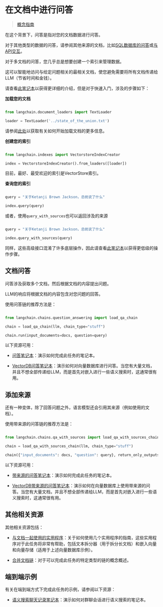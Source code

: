 # 在文档中进行问答



> [概念指南](https://docs.langchain.com/docs/use-cases/qa-docs)



在这个背景下，问答是指对您的文档数据进行问答。

对于其他类型的数据的问答，请参阅其他来源的文档，比如[SQL数据库的问答](./tabular.md)或[与API交互](./apis.md)。



对于多文档的问答，您几乎总是想要创建一个索引来管理数据。

这可以智能地访问与给定问题相关的最相关文档，使您避免需要将所有文档传递给LLM（节省时间和金钱）。



请查看[此笔记本](../modules/indexes/getting_started.ipynb)以获得更详细的介绍，但是对于快速入门，涉及的步骤如下：



**加载您的文档**



```python

from langchain.document_loaders import TextLoader

loader = TextLoader('../state_of_the_union.txt')

```



请参阅[此处](../modules/indexes/document_loaders.rst)以获取有关如何开始加载文档的更多信息。



**创建您的索引**



```python

from langchain.indexes import VectorstoreIndexCreator

index = VectorstoreIndexCreator().from_loaders([loader])

```



目前，最好、最受欢迎的索引是VectorStore索引。



**查询您的索引**



```python

query = "关于Ketanji Brown Jackson，总统说了什么"

index.query(query)

```



或者，使用`query_with_sources`也可以返回涉及的来源



```python

query = "关于Ketanji Brown Jackson，总统说了什么"

index.query_with_sources(query)

```



同样，这些高级接口混淆了许多底层操作，因此请查看[此笔记本](../modules/indexes/getting_started.ipynb)以获得更低级的操作步骤。



## 文档问答



问答涉及获取多个文档，然后根据文档的内容提出问题。

LLM的响应将根据文档的内容包含对您问题的回答。



使用问答链的推荐方法是：



```python

from langchain.chains.question_answering import load_qa_chain

chain = load_qa_chain(llm, chain_type="stuff")

chain.run(input_documents=docs, question=query)

```



以下资源可用：



- [问答笔记本](../modules/chains/index_examples/question_answering.ipynb)：演示如何完成此任务的笔记本。

- [VectorDB问答笔记本](../modules/chains/index_examples/vector_db_qa.ipynb)：演示如何对向量数据库进行问答。当您有大量文档，并且不想全部传递给LLM，而是首先对嵌入进行一些语义搜索时，这通常很有用。



## 添加来源



还有一种变体，除了回答问题之外，语言模型还会引用其来源（例如使用的文档）。



使用带来源的问答链的推荐方法是：



```python

from langchain.chains.qa_with_sources import load_qa_with_sources_chain

chain = load_qa_with_sources_chain(llm, chain_type="stuff")

chain({"input_documents": docs, "question": query}, return_only_outputs=True)

```



以下资源可用：



- [带来源的问答笔记本](../modules/chains/index_examples/qa_with_sources.ipynb)：演示如何完成此任务的笔记本。

- [VectorDB带来源的问答笔记本](../modules/chains/index_examples/vector_db_qa_with_sources.ipynb)：演示如何在向量数据库上使用带来源的问答。当您有大量文档，并且不想全部传递给LLM，而是首先对嵌入进行一些语义搜索时，这通常很有用。



## 其他相关资源



其他相关资源包括：



- [与文档一起使用的实用程序](/modules/utils/how_to_guides.rst)：关于如何使用几个实用程序的指南，这些实用程序对于此任务将非常有帮助，包括文本拆分器（用于拆分长文档）和嵌入向量和向量存储（适用于上述向量数据库示例）。

- [合并文档链](/modules/indexes/combine_docs.md)：对于可以完成此任务的特定类型的链的概念概述。



## 端到端示例



有关在端到端方式下完成此任务的示例，请参阅以下资源：



- [语义搜索聊天记录笔记本](question_answering/semantic-search-over-chat.ipynb)：演示如何对群聊会话进行语义搜索的笔记本。

